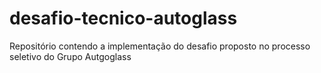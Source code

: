 # desafio-tecnico-autoglass
Repositório contendo a implementação do desafio proposto no processo seletivo do Grupo Autgoglass
